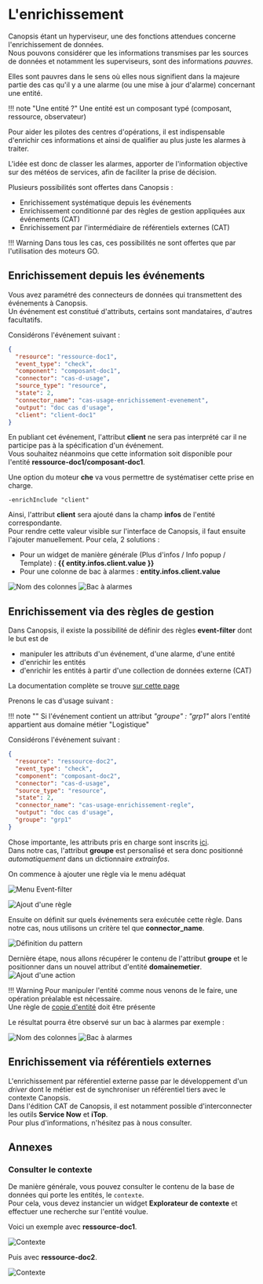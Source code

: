 # L'enrichissement

Canopsis étant un hyperviseur, une des fonctions attendues concerne l'enrichissement de données.  
Nous pouvons considérer que les informations transmises par les sources de données et notamment les superviseurs, sont des informations *pauvres*.  

Elles sont pauvres dans le sens où elles nous signifient dans la majeure partie des cas qu'il y a une alarme (ou une mise à jour d'alarme) concernant une entité.  

!!! note "Une entité ?"
    Une entité est un composant typé (composant, ressource, observateur)

Pour aider les pilotes des centres d'opérations, il est indispensable d'enrichir ces informations et ainsi de qualifier au plus juste les alarmes à traiter.  

L'idée est donc de classer les alarmes, apporter de l'information objective sur des météos de services, afin de faciliter la prise de décision.  

Plusieurs possibilités sont offertes dans Canopsis :

* Enrichissement systématique depuis les événements
* Enrichissement conditionné par des règles de gestion appliquées aux événements (CAT)
* Enrichissement par l'intermédiaire de référentiels externes (CAT)


!!! Warning
    Dans tous les cas, ces possibilités ne sont offertes que par l'utilisation des moteurs GO.

## Enrichissement depuis les événements

Vous avez paramétré des connecteurs de données qui transmettent des événements à Canopsis.  
Un événement est constitué d'attributs, certains sont mandataires, d'autres facultatifs.  

Considérons l'événement suivant :

````json
{
  "resource": "ressource-doc1",
  "event_type": "check",
  "component": "composant-doc1",
  "connector": "cas-d-usage",
  "source_type": "resource",
  "state": 2,
  "connector_name": "cas-usage-enrichissement-evenement",
  "output": "doc cas d'usage",
  "client": "client-doc1"
}

````

En publiant cet événement, l'attribut **client** ne sera pas interprété car il ne participe pas à la spécification d'un événement.  
Vous souhaitez néanmoins que cette information soit disponible pour l'entité **ressource-doc1/composant-doc1**.  

Une option du moteur **che** va vous permettre de systématiser cette prise en charge.  

````
-enrichInclude "client"
````

Ainsi, l'attribut **client** sera ajouté dans la champ **infos** de l'entité correspondante.  
Pour rendre cette valeur visible sur l'interface de Canopsis, il faut ensuite l'ajouter manuellement. Pour cela, 2 solutions :

* Pour un widget de manière générale (Plus d'infos / Info popup / Template) : **{{ entity.infos.client.value }}**
* Pour une colonne de bac à alarmes : **entity.infos.client.value**

![Nom des colonnes ](./img/enrichissement_evenement_colonnes.png "Nom des colonnes ")
![Bac à alarmes ](./img/enrichissement_evenement_baa.png "Bac à alarmes ")


## Enrichissement via des règles de gestion

Dans Canopsis, il existe la possibilité de définir des règles **event-filter** dont le but est de

* manipuler les attributs d'un événement, d'une alarme, d'une entité
* d'enrichir les entités
* d'enrichir les entités à partir d'une collection de données externe (CAT)

La documentation complète se trouve [sur cette page](../../../guide-administration/event-filter/)

Prenons le cas d'usage suivant :

!!! note ""
    Si l'événement contient un attribut *"groupe" : "grp1"* alors l'entité appartient aus domaine métier "Logistique"

Considérons l'événement suivant :

````json
{
  "resource": "ressource-doc2",
  "event_type": "check",
  "component": "composant-doc2",
  "connector": "cas-d-usage",
  "source_type": "resource",
  "state": 2,
  "connector_name": "cas-usage-enrichissement-regle",
  "output": "doc cas d'usage",
  "groupe": "grp1"
}
````

Chose importante, les attributs pris en charge sont inscrits [ici](../../../guide-administration/event-filter/#champs-des-evenements).  
Dans notre cas, l'attribut **groupe** est personalisé et sera donc positionné *automatiquement* dans un dictionnaire *extrainfos*.  

On commence à ajouter une règle via le menu adéquat

![Menu Event-filter ](./img/event_filter_menu.png "Menu Event-filter")  

![Ajout d'une règle ](./img/event_filter_ajout_regle.png "Ajout d'une règle")  

Ensuite on définit sur quels événements sera exécutée cette règle. 
Dans notre cas, nous utilisons un critère tel que **connector_name**.  

![Définition du pattern ](./img/event_filter_edit_pattern.png "Définition du pattern")

Dernière étape, nous allons récupérer le contenu de l'attribut **groupe** et le positionner dans un nouvel attribut d'entité **domainemetier**.  
![Ajout d'une action ](./img/event_filter_ajout_action.png "Ajout d'une action")

!!! Warning
    Pour manipuler l'entité comme nous venons de le faire, une opération préalable est nécessaire.  
    Une règle de [copie d'entité](../../../guide-administration/event-filter/#ajout-dinformations-a-lentite) doit être présente

Le résultat pourra être observé sur un bac à alarmes par exemple :  


![Nom des colonnes ](./img/event_filter_nom_colonnes.png "Nom des colonnes")
![Bac à alarmes ](./img/event_filter_baa.png "Bac à alarmes")


## Enrichissement via référentiels externes

L'enrichissement par référentiel externe passe par le développement d'un *driver* dont le métier est de synchroniser un référentiel tiers avec le contexte Canopsis.  
Dans l'édition CAT de Canopsis, il est notamment possible d'interconnecter les outils **Service Now** et **iTop**.  
Pour plus d'informations, n'hésitez pas à nous consulter.

## Annexes

### Consulter le contexte

De manière générale, vous pouvez consulter le contenu de la base de données qui porte les entités, le `contexte`.  
Pour cela, vous devez instancier un widget **Explorateur de contexte** et effectuer une recherche sur l'entité voulue.  

Voici un exemple avec **ressource-doc1**.  

![Contexte ](./img/consulter_contexte.png "Consulter le contexte ")

Puis avec **ressource-doc2**.  

![Contexte ](./img/consulter_contexte2.png "Consulter le contexte ")
